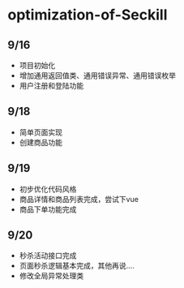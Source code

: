 # optimization-of-Seckill
## 9/16
- 项目初始化
- 增加通用返回值类、通用错误异常、通用错误枚举
- 用户注册和登陆功能

## 9/18
- 简单页面实现
- 创建商品功能

## 9/19
- 初步优化代码风格
- 商品详情和商品列表完成，尝试下vue
- 商品下单功能完成


## 9/20
- 秒杀活动接口完成
- 页面秒杀逻辑基本完成，其他再说....
- 修改全局异常处理类